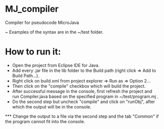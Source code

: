 # MJ_compiler
Compiler for pseudocode MicroJava

~ Examples of the syntax are in the ~/test folder.

# How to run it:

- Open the project from Eclipse IDE for Java.
- Add every .jar file in the lib folder to the Build path (right click => Add to Build Path...).
- Right click on build.xml from project explorer => Run as => Option 2...
- Then click on the "compile" checkbox which will build the project.
- After successful message in the console, first refresh the project and run Compiler.java based on the specified program in ~/test/program.mj .
- Do the second step but uncheck "compile" and click on "runObj", after which the output will be in the console.

*** Change the output to a file via the second step and the tab "Common" if the program cannot fit into the console.
